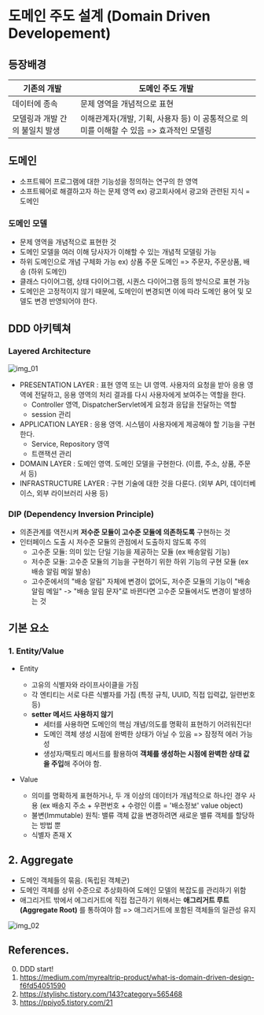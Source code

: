# 도메인 주도 설계 (Domain Driven Developement)

## 등장배경

| 기존의 개발                    | 도메인 주도 개발                                                                         |
| ------------------------------ | ---------------------------------------------------------------------------------------- |
| 데이터에 종속                  | 문제 영역을 개념적으로 표현                                                              |
| 모델링과 개발 간의 불일치 발생 | 이해관계자(개발, 기획, 사용자 등) 이 공통적으로 의미를 이해할 수 있음 => 효과적인 모델링 |

## 도메인

- 소프트웨어 프로그램에 대한 기능성을 정의하는 연구의 한 영역
- 소프트웨어로 해결하고자 하는 문제 영역 ex) 광고회사에서 광고와 관련된 지식 = 도메인

### 도메인 모델

- 문제 영역을 개념적으로 표현한 것
- 도메인 모델을 여러 이해 당사자가 이해할 수 있는 개념적 모델링 가능
- 하위 도메인으로 개념 구체화 가능 ex) 상품 주문 도메인 => 주문자, 주문상품, 배송 (하위 도메인)
- 클래스 다이어그램, 상태 다이어그램, 시퀀스 다이어그램 등의 방식으로 표현 가능
- 도메인은 고정적이지 않기 때문에, 도메인이 변경되면 이에 따라 도메인 용어 및 모델도 변경 반영되어야 한다.

## DDD 아키텍쳐

### Layered Architecture

![img_01](https://img1.daumcdn.net/thumb/R1280x0/?scode=mtistory2&fname=https%3A%2F%2Fblog.kakaocdn.net%2Fdn%2FbbeJCW%2FbtqvsZLoVQu%2FnqAjktecGoh8bkW2L4kS61%2Fimg.png)

- PRESENTATION LAYER : 표현 영역 또는 UI 영역. 사용자의 요청을 받아 응용 영역에 전달하고, 응용 영역의 처리 결과를 다시 사용자에게 보여주는 역할을 한다.
  - Controller 영역, DispatcherServlet에게 요청과 응답을 전달하는 역할
  - session 관리
- APPLICATION LAYER : 응용 영역. 시스템이 사용자에게 제공해야 할 기능을 구현한다.
  - Service, Repository 영역
  - 트랜잭션 관리
- DOMAIN LAYER : 도메인 영역. 도메인 모델을 구현한다. (이름, 주소, 상품, 주문서 등)
- INFRASTRUCTURE LAYER : 구현 기술에 대한 것을 다룬다. (외부 API, 데이터베이스, 외부 라이브러리 사용 등)

### DIP (Dependency Inversion Principle)

- 의존관계를 역전시켜 **저수준 모듈이 고수준 모듈에 의존하도록** 구현하는 것
- 인터페이스 도출 시 저수준 모듈의 관점에서 도출하지 않도록 주의
  - 고수준 모듈: 의미 있는 단일 기능을 제공하는 모듈 (ex 배송알림 기능)
  - 저수준 모듈: 고수준 모듈의 기능을 구현하기 위한 하위 기능의 구현 모듈 (ex 배송 알림 메일 발송)
  - 고수준에서의 "배송 알림" 자체에 변경이 없어도, 저수준 모듈의 기능이 "배송 알림 메일" -> "배송 알림 문자"로 바뀐다면 고수준 모듈에서도 변경이 발생하는 것

## 기본 요소

### 1. Entity/Value

- Entity

  - 고유의 식별자와 라이프사이클을 가짐
  - 각 엔티티는 서로 다른 식별자를 가짐 (특정 규칙, UUID, 직접 입력값, 일련번호 등)
  - **setter 메서드 사용하지 않기**
    - 세터를 사용하면 도메인의 핵심 개념/의도를 명확히 표현하기 어려워진다!
    - 도메인 객체 생성 시점에 완벽한 상태가 아닐 수 있음 => 잠정적 에러 가능성
    - 생성자/팩토리 메서드를 활용하여 **객체를 생성하는 시점에 완벽한 상태 값을 주입**해 주어야 함.

- Value

  - 의미를 명확하게 표현하거나, 두 개 이상의 데이터가 개념적으로 하나인 경우 사용 (ex 배송지 주소 + 우편번호 + 수령인 이름 = '배소정보' value object)
  - 불변(Immutable) 원칙: 밸류 객체 값을 변경하려면 새로운 밸류 객체를 할당하는 방법 뿐
  - 식별자 존재 X

## 2. Aggregate

- 도메인 객체들의 묶음. (독립된 객체군)
- 도메인 객체를 상위 수준으로 추상화하여 도메인 모델의 복잡도를 관리하기 위함
- 애그리거트 밖에서 에그리거트에 직접 접근하기 위해서는 **애그리거트 루트(Aggregate Root)** 를 통하여야 함 => 애그리거트에 포함된 객체들의 일관성 유지

![img_02](https://miro.medium.com/max/1400/1*QkwiZLj_czgs01k8lK75hw.png)

## References.

0. DDD start!
1. https://medium.com/myrealtrip-product/what-is-domain-driven-design-f6fd54051590
2. https://stylishc.tistory.com/143?category=565468
3. https://ppiyo5.tistory.com/21
